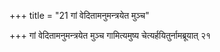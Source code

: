 +++
title = "21 गां वेदितामनुमन्त्रयेत मुञ्च"

+++
गां वेदितामनुमन्त्रयेत मुञ्च गामित्यमुष्य चेत्यर्हयितुर्नामब्रूयात् २१